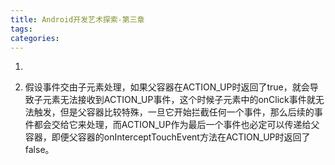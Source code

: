 ```yaml
---
title: Android开发艺术探索-第三章
tags:
categories:
---
```


1. 

2. 假设事件交由子元素处理，如果父容器在ACTION_UP时返回了true，就会导致子元素无法接收到ACTION_UP事件，这个时候子元素中的onClick事件就无法触发，但是父容器比较特殊，一旦它开始拦截任何一个事件，那么后续的事件都会交给它来处理，而ACTION_UP作为最后一个事件也必定可以传递给父容器，即便父容器的onInterceptTouchEvent方法在ACTION_UP时返回了false。
